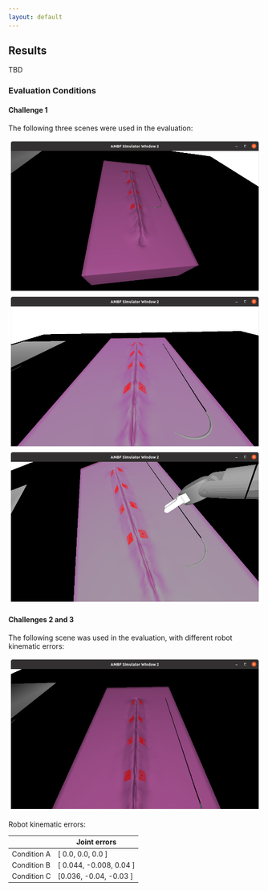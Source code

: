 ```yaml
---
layout: default
---
```


## Results

TBD


### Evaluation Conditions

#### Challenge 1

The following three scenes were used in the evaluation:

<p>
<img src="/surgical-robotics-challenge/challenge-1-scene-a.png" alt="Scene A" width:150px>
<img src="/surgical-robotics-challenge/challenge-1-scene-b.png" alt="Scene B" width:150px>
<img src="/surgical-robotics-challenge/challenge-1-scene-c.png" alt="Scene C" width:150px>
</p>

#### Challenges 2 and 3

The following scene was used in the evaluation, with different robot kinematic errors:

![Challenge 2 Scene](./challenge-2-scene.png)

Robot kinematic errors:

|             | Joint errors |
|-------------|--------------|
| Condition A | [ 0.0, 0.0, 0.0 ] |
| Condition B | [ 0.044, -0.008, 0.04 ] |
| Condition C | [0.036, -0.04, -0.03 ] |
